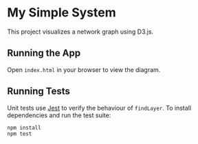 # My Simple System

This project visualizes a network graph using D3.js.

## Running the App

Open `index.html` in your browser to view the diagram.

## Running Tests

Unit tests use [Jest](https://jestjs.io/) to verify the behaviour of `findLayer`.
To install dependencies and run the test suite:

```bash
npm install
npm test
```
